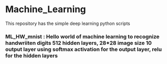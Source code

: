 # Machine_Learning
This repository has the simple deep learning python scripts

### ML_HW_mnist : Hello world of machine learning to recognize handwriiten digits 512 hidden layers, 28*28 image size 10 output layer using softmax activation for the output layer, relu for the hidden layers
